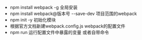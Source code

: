 * npm  install webpack -g 全局安装
* npm  install webpack@版本号 --save-dev 项目范围的webpack
* npm init -y 初始化模块
* 根据官方文档新建webpack.config.js webpack的配置文件
* npm run 运行配置文件中暴露的变量 或者自带命令